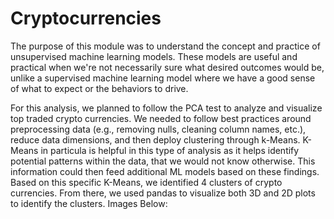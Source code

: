 # Cryptocurrencies
The purpose of this module was to understand the concept and practice of unsupervised machine learning models. These models are useful and practical when we're not necessarily sure what desired outcomes would be, unlike a supervised machine learning model where we have a good sense of what to expect or the behaviors to drive.

For this  analysis, we planned to follow the PCA test to analyze and visualize top traded crypto currencies. We needed to follow best practices around preprocessing data (e.g., removing nulls, cleaning column names, etc.), reduce data dimensions, and then deploy clustering through k-Means. K-Means in particula is helpful in this type of analysis as it helps identify potential patterns within the data, that we would not know otherwise. This information could then feed additional ML models based on these findings. Based on this specific K-Means, we identified 4 clusters of crypto currencies. From there, we used pandas to visualize both 3D and 2D plots to identify the clusters. Images Below:




